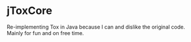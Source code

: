 # jToxCore
Re-implementing Tox in Java because I can and dislike the original code. Mainly for fun and on free time.

